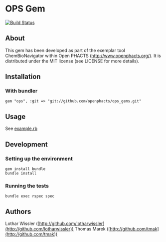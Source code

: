 OPS Gem
=======

[![Build Status](https://secure.travis-ci.org/openphacts/ops_gems.png)](http://travis-ci.org/openphacts/ops_gems)

About
-----

This gem has been developed as part of the exemplar tool ChemBioNavigator within Open PHACTS (http://www.openphacts.org/). It is distributed under the MIT license (see LICENSE for more details).


Installation
------------

### With bundler

    gem "ops", :git => "git://github.com/openphacts/ops_gems.git"

Usage
-----

See [example.rb](https://github.com/openphacts/ops_gems/blob/master/example.rb)

Development
-----------

### Setting up the environment

    gem install bundle
    bundle install

### Running the tests

    bundle exec rspec spec

Authors
-------

Lothar Wissler ([http://github.com/lotharwissler](http://github.com/lotharwissler))
Thomas Marek ([http://github.com/tmak](http://github.com/tmak))